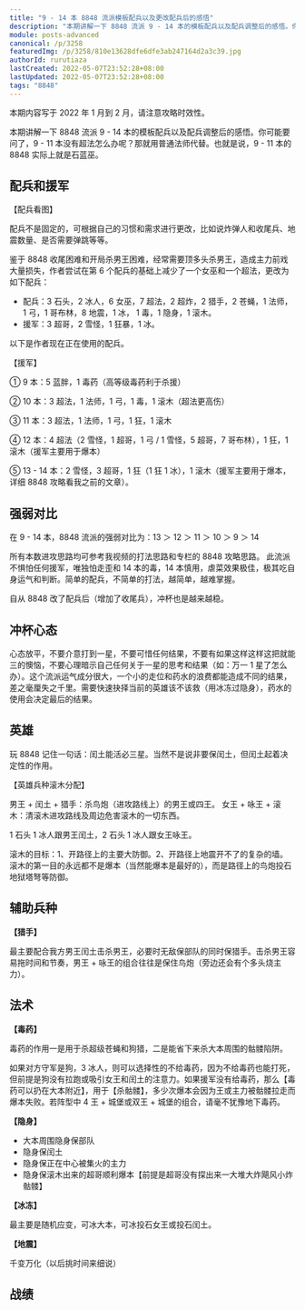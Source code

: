 ```yaml
---
title: "9 - 14 本 8848 流派模板配兵以及更改配兵后的感悟"
description: "本期讲解一下 8848 流派 9 - 14 本的模板配兵以及配兵调整后的感悟。你可能要问了，9 - 11 本没有超法怎么办呢？那就用普通法师代替。也就是说，9 - 11 本的 8848 实际上就是石蓝巫。"
module: posts-advanced
canonical: /p/3258
featuredImg: /p/3258/810e13628dfe6dfe3ab247164d2a3c39.jpg
authorId: rurutiaza
lastCreated: 2022-05-07T23:52:28+08:00
lastUpdated: 2022-05-07T23:52:28+08:00
tags: "8848"
---
```


本期内容写于 2022 年 1 月到 2 月，请注意攻略时效性。

本期讲解一下 8848 流派 9 - 14 本的模板配兵以及配兵调整后的感悟。你可能要问了，9 - 11 本没有超法怎么办呢？那就用普通法师代替。也就是说，9 - 11 本的 8848 实际上就是石蓝巫。

## 配兵和援军

【配兵看图】

<Pic src="/p/3258/f13e473174c235483d04ae3d58ee0951.jpg" width="832" height="756" alt="" :lazyLoading="false" />

配兵不是固定的，可根据自己的习惯和需求进行更改，比如说炸弹人和收尾兵、地震数量、是否需要弹跳等等。

鉴于 8848 收尾困难和开局杀男王困难，经常需要顶多头杀男王，造成主力前戏大量损失，作者尝试在第 6 个配兵的基础上减少了一个女巫和一个超法，更改为如下配兵：

- 配兵：3 石头，2 冰人，6 女巫，7 超法，2 超炸，2 猎手，2 苍蝇，1 法师，1 弓，1 哥布林，8 地震，1 冰， 1 毒，1 隐身，1 滚木。
- 援军：3 超哥，2 雪怪，1 狂暴，1 冰。

以下是作者现在正在使用的配兵。

<Pic src="/p/3258/9932808111203c1492e5e19bd0dc9c0f.jpg" width="898" height="534" alt="" />

【援军】

① 9 本：5 蓝胖，1 毒药（高等级毒药利于杀援）

② 10 本：3 超法，1 法师，1 弓，1 毒，1 滚木（超法更高伤）

③ 11 本：3 超法，1 法师，1 弓，1 狂，1 滚木

④ 12 本：4 超法（2 雪怪，1 超哥，1 弓 / 1 雪怪，5 超哥，7 哥布林），1 狂，1 滚木（援军主要用于爆本）

⑤ 13 - 14 本：2 雪怪，3 超哥，1 狂（1 狂 1 冰），1 滚木（援军主要用于爆本，详细 8848 攻略看我之前的文章）。

<Pic src="/p/3258/cd7229fab017b2df91692666d5936637.jpg" width="817" height="649" alt="" maxWidth="600px" />

## 强弱对比

在 9 - 14 本，8848 流派的强弱对比为：13 ＞ 12 ＞ 11 ＞ 10 ＞ 9 ＞ 14

所有本数进攻思路均可参考我视频的打法思路和专栏的 8848 攻略思路。 此流派不惧怕任何援军，唯独怕走歪和 14 本的毒，14 本慎用，虐菜效果极佳，极其吃自身运气和判断。简单的配兵，不简单的打法，越简单，越难掌握。

自从 8848 改了配兵后（增加了收尾兵），冲杯也是越来越稳。

## 冲杯心态

心态放平，不要介意打到一星，不要可惜任何结果，不要有如果这样这样这把就能三的懊恼，不要心理暗示自己任何关于一星的思考和结果（如：万一 1 星了怎么办）。这个流派运气成分很大，一个小的走位和药水的浪费都能造成不同的结果，差之毫厘失之千里。需要快速抉择当前的英雄该不该救（用冰冻过隐身），药水的使用会决定最后的结果。

## 英雄

玩 8848 记住一句话：闰土能活必三星。当然不是说非要保闰土，但闰土起着决定性的作用。

【英雄兵种滚木分配】

男王 + 闰土 + 猎手：杀鸟炮（进攻路线上）的男王或四王。
女王 + 咏王 + 滚木：清滚木进攻路线及周边危害滚木的一切东西。

1 石头 1 冰人跟男王闰土，2 石头 1 冰人跟女王咏王。

滚木的目标：1、开路径上的主要大防御。2、开路径上地震开不了的复杂的墙。
滚木的第一目的永远都不是爆本（当然能爆本是最好的），而是路径上的鸟炮投石地狱塔弩等防御。

## 辅助兵种

**【猎手】**

最主要配合我方男王闰土击杀男王，必要时无敌保部队的同时保猎手。击杀男王容易拖时间和节奏，男王 + 咏王的组合往往是保住鸟炮（旁边还会有个多头烧主力）。

## 法术

**【毒药】**

毒药的作用一是用于杀超级苍蝇和狗猎，二是能省下来杀大本周围的骷髅陷阱。

如果对方守军是狗，3 冰人，则可以选择性的不给毒药，因为不给毒药也能打死，但前提是狗没有拉跑或吸引女王和闰土的注意力。如果援军没有给毒药，那么【毒药可以扔在大本附近】，用于【杀骷髅】，多少次爆本会因为王或主力被骷髅拉走而爆本失败。若阵型中 4 王 + 城堡或双王 + 城堡的组合，请毫不犹豫地下毒药。

**【隐身】**

- 大本周围隐身保部队
- 隐身保闰土
- 隐身保正在中心被集火的主力
- 隐身保滚木出来的超哥顺利爆本【前提是超哥没有探出来一大堆大炸飓风小炸骷髅】

**【冰冻】**

最主要是随机应变，可冰大本，可冰投石女王或投石闰土。

**【地震】**

千变万化（以后挑时间来细说）

## 战绩

<Pic src="/p/3258/810e13628dfe6dfe3ab247164d2a3c39.jpg" width="791" height="355" caption="8 中 6 有个一星" alt="" />
<Pic src="/p/3258/3c2d40b992e997f327e1293335739671.jpg" width="791" height="355" caption="8 中 5" alt="" />